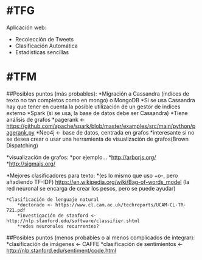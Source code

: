 #TFG
===
Aplicación web:
* Recolección de Tweets
* Clasificación Automática
* Estadisticas sencillas

#TFM
===
##Posibles puntos (más probables):
*Migración a Cassandra (índices de texto no tan completos como en mongo) o MongoDB
	*Si se usa Cassandra hay que tener en cuenta la posible utilización de un gestor de indices externo
*Spark (si se usa, la base de datos debe ser Cassandra)
	*Tiene análisis de grafos
	*pagerank <- https://github.com/apache/spark/blob/master/examples/src/main/python/pagerank.py
*Neo4j <- base de datos, centrada en grafos
	*interesante si no se desea crear o usar una herramienta de visualización de grafos(Brown Dispatching)

*visualización de grafos:
	*por ejemplo...
	*http://arborjs.org/
	*http://sigmajs.org/

*Mejores clasificadores para texto:
	*(es lo mismo que uso +o-, pero añadiendo TF-IDF) https://en.wikipedia.org/wiki/Bag-of-words_model (la red neuronal se encarga de crear los pesos, pero se puede ayudar)

	*Clasificación de lenguaje natural
		*doctorado <- https://www.cl.cam.ac.uk/techreports/UCAM-CL-TR-721.pdf
		*investigación de stanford <- http://nlp.stanford.edu/software/classifier.shtml
		*redes neuronales recurrentes?

##Posibles puntos (menos probables o al menos complicados de integrar):
*clasificación de imágenes <- CAFFE
*clasificación de sentimientos <- http://nlp.stanford.edu/sentiment/code.html



